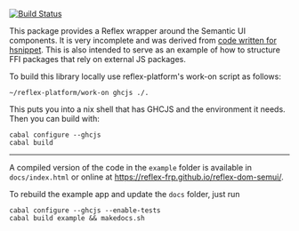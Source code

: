 [![Build Status](https://travis-ci.org/reflex-frp/reflex-dom-semui.svg?branch=master)](https://travis-ci.org/reflex-frp/reflex-dom-semui)

This package provides a Reflex wrapper around the Semantic UI components.  It is very
incomplete and was derived from [code written for
hsnippet](https://github.com/mightybyte/hsnippet/blob/64cc17d2bf2bcce219f3ab8e96b7fd6071d5b56b/frontend/src/SemanticUI.hs).
This is also intended to serve as an example of how to structure FFI packages
that rely on external JS packages.

To build this library locally use reflex-platform's work-on script as follows:

    ~/reflex-platform/work-on ghcjs ./.

This puts you into a nix shell that has GHCJS and the environment it needs.
Then you can build with:

    cabal configure --ghcjs
    cabal build

---

A compiled version of the code in the `example` folder is available in `docs/index.html` or online at https://reflex-frp.github.io/reflex-dom-semui/.

To rebuild the example app and update the `docs` folder, just run

    cabal configure --ghcjs --enable-tests
    cabal build example && makedocs.sh

